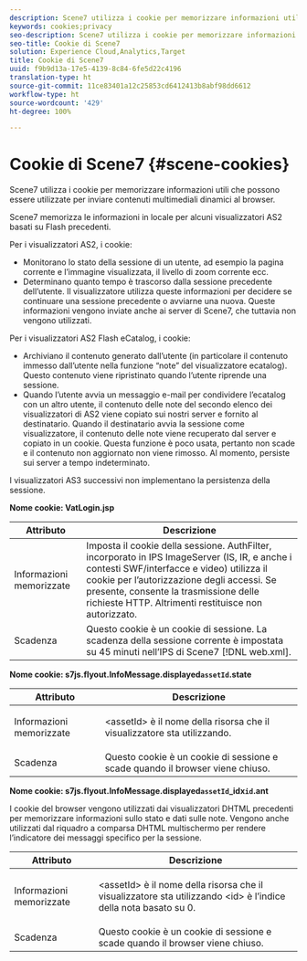 ```yaml
---
description: Scene7 utilizza i cookie per memorizzare informazioni utili che possono essere utilizzate per inviare contenuti multimediali dinamici al browser.
keywords: cookies;privacy
seo-description: Scene7 utilizza i cookie per memorizzare informazioni utili che possono essere utilizzate per inviare contenuti multimediali dinamici al browser.
seo-title: Cookie di Scene7
solution: Experience Cloud,Analytics,Target
title: Cookie di Scene7
uuid: f9b9d13a-17e5-4139-8c84-6fe5d22c4196
translation-type: ht
source-git-commit: 11ce83401a12c25853cd6412413b8abf98dd6612
workflow-type: ht
source-wordcount: '429'
ht-degree: 100%

---
```



# Cookie di Scene7 {#scene-cookies}

Scene7 utilizza i cookie per memorizzare informazioni utili che possono essere utilizzate per inviare contenuti multimediali dinamici al browser.

Scene7 memorizza le informazioni in locale per alcuni visualizzatori AS2 basati su Flash precedenti.

Per i visualizzatori AS2, i cookie:

* Monitorano lo stato della sessione di un utente, ad esempio la pagina corrente e l’immagine visualizzata, il livello di zoom corrente ecc.
* Determinano quanto tempo è trascorso dalla sessione precedente dell’utente. Il visualizzatore utilizza queste informazioni per decidere se continuare una sessione precedente o avviarne una nuova. Queste informazioni vengono inviate anche ai server di Scene7, che tuttavia non vengono utilizzati.

Per i visualizzatori AS2 Flash eCatalog, i cookie:

* Archiviano il contenuto generato dall’utente (in particolare il contenuto immesso dall’utente nella funzione “note” del visualizzatore ecatalog). Questo contenuto viene ripristinato quando l’utente riprende una sessione.
* Quando l’utente avvia un messaggio e-mail per condividere l’ecatalog con un altro utente, il contenuto delle note del secondo elenco dei visualizzatori di AS2 viene copiato sui nostri server e fornito al destinatario. Quando il destinatario avvia la sessione come visualizzatore, il contenuto delle note viene recuperato dal server e copiato in un cookie. Questa funzione è poco usata, pertanto non scade e il contenuto non aggiornato non viene rimosso. Al momento, persiste sui server a tempo indeterminato.

I visualizzatori AS3 successivi non implementano la persistenza della sessione.

**Nome cookie: VatLogin.jsp**

| Attributo | Descrizione |
|---|---|
| Informazioni memorizzate | Imposta il cookie della sessione. AuthFilter, incorporato in IPS ImageServer (IS, IR, e anche i contesti SWF/interfacce e video) utilizza il cookie per l’autorizzazione degli accessi. Se presente, consente la trasmissione delle richieste HTTP. Altrimenti restituisce non autorizzato. |
| Scadenza | Questo cookie è un cookie di sessione. La scadenza della sessione corrente è impostata su 45 minuti nell’IPS di Scene7 [!DNL web.xml]. |

**Nome cookie: s7js.flyout.InfoMessage.displayed`assetId`.state**

<table id="table_6835D64C5D464A049F576621F2BE3FAD"> 
 <thead> 
  <tr> 
   <th colname="col1" class="entry"> Attributo </th> 
   <th colname="col2" class="entry"> Descrizione </th> 
  </tr> 
 </thead>
 <tbody> 
  <tr> 
   <td colname="col1"> Informazioni memorizzate </td> 
   <td colname="col2"> <p>&lt;assetId&gt; è il nome della risorsa che il visualizzatore sta utilizzando. </p> </td> 
  </tr> 
  <tr> 
   <td colname="col1"> Scadenza </td> 
   <td colname="col2"> Questo cookie è un cookie di sessione e scade quando il browser viene chiuso. </td> 
  </tr> 
 </tbody> 
</table>

**Nome cookie: s7js.flyout.InfoMessage.displayed`assetId`_idx`id`.ant**

I cookie del browser vengono utilizzati dai visualizzatori DHTML precedenti per memorizzare informazioni sullo stato e dati sulle note. Vengono anche utilizzati dal riquadro a comparsa DHTML multischermo per rendere l’indicatore dei messaggi specifico per la sessione.

<table id="table_8F6CC83D32D54BEE99884318AD126C98"> 
 <thead> 
  <tr> 
   <th colname="col1" class="entry"> Attributo </th> 
   <th colname="col2" class="entry"> Descrizione </th> 
  </tr> 
 </thead>
 <tbody> 
  <tr> 
   <td colname="col1"> Informazioni memorizzate </td> 
   <td colname="col2"> <p> </p> <p> &lt;assetId&gt; è il nome della risorsa che il visualizzatore sta utilizzando &lt;id&gt; è l’indice della nota basato su 0. </p> </td> 
  </tr> 
  <tr> 
   <td colname="col1"> Scadenza </td> 
   <td colname="col2"> Questo cookie è un cookie di sessione e scade quando il browser viene chiuso. </td> 
  </tr> 
 </tbody> 
</table>

